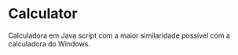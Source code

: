 # Calculator
Calculadora em Java script com a maior similaridade possível com a calculadora do Windows.
